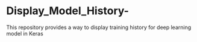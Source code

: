 # Display_Model_History-
This repository provides a way to display training history for deep learning model in Keras 
